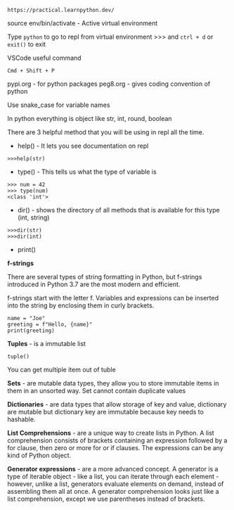 `https://practical.learnpython.dev/`

source env/bin/activate - Active virtual environment

Type `python` to go to repl from virtual environment >>> and `ctrl + d` or `exit()` to exit


VSCode useful command
```
Cmd + Shift + P
```

pypi.org - for python packages
peg8.org - gives coding convention of python

Use snake_case for variable names

In python everything is object like str, int, round, boolean

There are 3 helpful method that you will be using in repl all the time.
- help() - It lets you see documentation on repl
```
>>>help(str)
```

- type() - This tells us what the type of variable is 
```
>>> num = 42
>>> type(num)
<class 'int'>
```

- dir() - shows the directory of all methods that is available for this type (int, string)
```
>>>dir(str)
>>>dir(int)
```

- print()

**f-strings**

There are several types of string formatting in Python, but f-strings introduced in Python 3.7 are the most modern and efficient.

f-strings start with the letter f. Variables and expressions can be inserted into the string by enclosing them in curly brackets.

```
name = "Joe"
greeting = f"Hello, {name}"
print(greeting)
```

**Tuples** - is a immutable list
```
tuple()
```
You can get multiple item out of tuble


**Sets** - are mutable data types, they allow you to store immutable items in them in an unsorted way. Set cannot contain duplicate values

**Dictionaries** - are data types that allow storage of key and value, dictionary are mutable but dictionary key are immutable because key needs to hashable.

**List Comprehensions** - are a unique way to create lists in Python. A list comprehension consists of brackets containing an expression followed by a for clause, then zero or more for or if clauses. The expressions can be any kind of Python object.

**Generator expressions** - are a more advanced concept. A generator is a type of iterable object - like a list, you can iterate through each element - however, unlike a list, generators evaluate elements on demand, instead of assembling them all at once. A generator comprehension looks just like a list comprehension, except we use parentheses instead of brackets.


